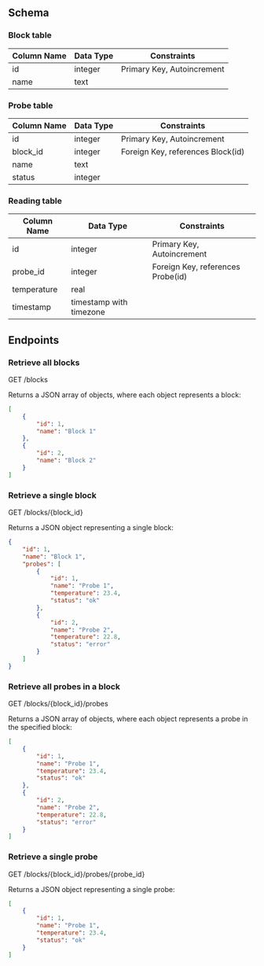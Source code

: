 ## Schema

### Block table

| Column Name | Data Type              | Constraints                 |
|-------------|-----------------------|-----------------------------|
| id          | integer               | Primary Key, Autoincrement |
| name        | text                  |                             |

### Probe table

| Column Name | Data Type              | Constraints                       |
|-------------|-----------------------|-----------------------------------|
| id          | integer               | Primary Key, Autoincrement       |
| block_id    | integer               | Foreign Key, references Block(id) |
| name        | text                  |                                   |
| status      | integer               |                                   |

### Reading table

| Column Name | Data Type               | Constraints                       |
|-------------|------------------------|-----------------------------------|
| id          | integer                | Primary Key, Autoincrement        |
| probe_id    | integer                | Foreign Key, references Probe(id) |
| temperature | real                   |                                   |
| timestamp   | timestamp with timezone |                                   |

## Endpoints

### Retrieve all blocks

GET /blocks

Returns a JSON array of objects, where each object represents a block:

```json
[
    {
        "id": 1,
        "name": "Block 1"
    },
    {
        "id": 2,
        "name": "Block 2"
    }
]
```
### Retrieve a single block

GET /blocks/{block_id}

Returns a JSON object representing a single block:

```json
{
    "id": 1,
    "name": "Block 1",
    "probes": [
        {
            "id": 1,
            "name": "Probe 1",
            "temperature": 23.4,
            "status": "ok"
        },
        {
            "id": 2,
            "name": "Probe 2",
            "temperature": 22.8,
            "status": "error"
        }
    ]
}
```

### Retrieve all probes in a block
GET /blocks/{block_id}/probes

Returns a JSON array of objects, where each object represents a probe in the specified block:

```json
[
    {
        "id": 1,
        "name": "Probe 1",
        "temperature": 23.4,
        "status": "ok"
    },
    {
        "id": 2,
        "name": "Probe 2",
        "temperature": 22.8,
        "status": "error"
    }
]
```

### Retrieve a single probe
GET /blocks/{block_id}/probes/{probe_id}

Returns a JSON object representing a single probe:
```json
[
    {
        "id": 1,
        "name": "Probe 1",
        "temperature": 23.4,
        "status": "ok"
    }
]
```